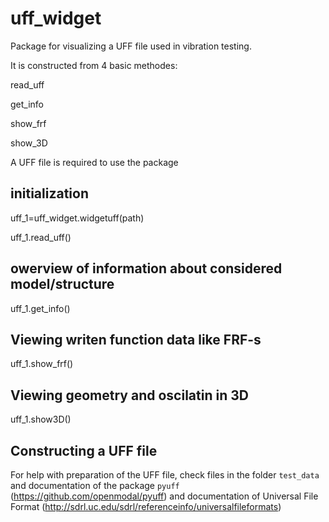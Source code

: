 # uff_widget
Package for visualizing a UFF file used in vibration testing.

It is constructed from 4 basic methodes:

read_uff

get_info

show_frf

show_3D

A UFF file is required to use the package

## initialization
uff_1=uff_widget.widgetuff(path)

uff_1.read_uff()

## owerview of information about considered model/structure
uff_1.get_info()

## Viewing writen function data like FRF-s
uff_1.show_frf()

## Viewing geometry and oscilatin in 3D
uff_1.show3D()

## Constructing a UFF file
For help with preparation of the UFF file, check files in the folder `test_data` and
documentation of the package `pyuff` (https://github.com/openmodal/pyuff) and
documentation of Universal File Format (http://sdrl.uc.edu/sdrl/referenceinfo/universalfileformats)
